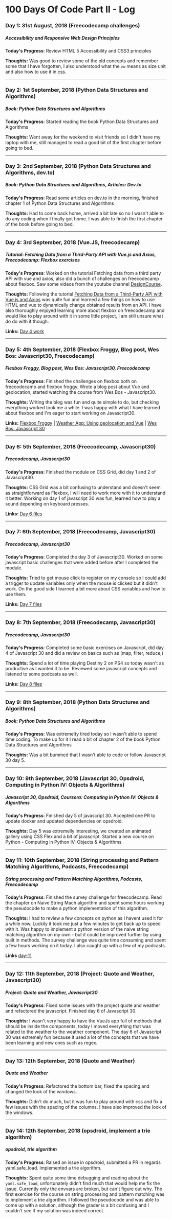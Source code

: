 # 100 Days Of Code Part II - Log

### Day 1: 31st August, 2018 (Freecodecamp challenges)
##### Accessibility and Responsive Web Design Principles

**Today's Progress**: Review HTML 5 Accessibility and CSS3 principles

**Thoughts:**  Was good to review some of the old concepts and remember some that I have forgotten, I also understood what the `vw` means as size unit and also how to use it in css.

----

### Day 2: 1st September, 2018 (Python Data Structures and Algorithms)
##### Book: Python Data Structures and Algorithms

**Today's Progress**: Started reading the book Python Data Structures and Algorithms

**Thoughts:**  Went away for the weekend to visit friends so I didn't have my laptop with me, still managed to read a good bit of the first chapter before going to bed.

----

### Day 3: 2nd September, 2018 (Python Data Structures and Algorithms, dev.to)
##### Book: Python Data Structures and Algorithms, Articles: Dev.to

**Today's Progress**: Read some articles on dev.to in the morning, finished chapter 1 of Python Data Structures and Algorithms

**Thoughts:**  Had to come back home, arrived a bit late so no I wasn't able to do any coding when I finally got home. I was able to finish the first chapter of the book before going to bed.

----

### Day 4: 3rd September, 2018 (Vue.JS, freecodecamp)
##### Tutorial: Fetching Data from a Third-Party API with Vue.js and Axios, Freecodecamp: Flexbox exercises

**Today's Progress**: Worked on the tutorial Fetching data from a third party API with vue and axios, also did a bunch of challenges on freecodecamp about flexbox. Saw some videos from the youtube channel [DesignCourse](https://www.youtube.com/user/DesignCourse).

**Thoughts:**  Following the tutorial [Fetching Data from a Third-Party API with Vue.js and Axios](https://www.sitepoint.com/fetching-data-third-party-api-vue-axios/) was quite fun and learned a few things on how to use HTML and vue to dynamically change obtained results from an API. I have also thoroughly enjoyed learning more about flexbox on freecodecamp and would like to play around with it in some little project, I am still unsure what do do with it though.

**Links:** [Day 4 work](day-4/index.html)

---

### Day 5: 4th September, 2018 (Flexbox Froggy, Blog post, Wes Bos: Javascript30, Freecodecamp)
##### Flexbox Froggy, Blog post, Wes Bos: Javascript30, Freecodecamp

**Today's Progress**: Finished the challenges on flexbox both on freecodecamp and flexbox froggy. Wrote a blog post about Vue and geolocation, started watching the course from Wes Bos - Javascript30.

**Thoughts:**  Writing the blog was fun and quite simple to do, but checking everything worked took me a while. I was happy with what I have learned about flexbox and I'm eager to start working on Javascript30.

**Links:** [Flexbox Froggy](https://flexboxfroggy.com) | [Weather App: Using geolocation and Vue](https://dev.to/fabiorosado/weather-app-using-geolocation-and-vue-1jc7) | [Wes Bos: Javascript 30](https://javascript30.com)

---

### Day 6: 5th September, 2018 (Freecodecamp, Javascript30)
##### Freecodecamp, Javascript30

**Today's Progress**: Finished the module on CSS Grid, did day 1 and 2 of Javascript30.

**Thoughts:**  CSS Grid was a bit confusing to understand and doesn't seem as straightforward as Flexbox, I will need to work more with it to understand it better. Working on day 1 of javascript 30 was fun, learned how to play a sound depending on keyboard presses.

**Links:** [Day 6 files](day-6/)

---

### Day 7: 6th September, 2018 (Freecodecamp, Javascript30)
##### Freecodecamp, Javascript30

**Today's Progress**: Completed the day 3 of Javascript30. Worked on some javascript basic challenges that were added before after I completed the module.

**Thoughts:**  Tried to get mouse click to register on my console so I could add a trigger to update variables only when the mouse is clicked but it didn't work. On the good side I learned a bit more about CSS variables and how to use them.

**Links:** [Day 7 files](day-7/)

---

### Day 8: 7th September, 2018 (Freecodecamp, Javascript30)
##### Freecodecamp, Javascript30

**Today's Progress**: Completed some basic exercises on Javascript, did day 4 of Javascript 30 and did a review on basics such as (map, filter, reduce,)

**Thoughts:**  Spend a lot of time playing Destiny 2 on PS4 so today wasn't as productive as I wanted it to be. Reviewed some javascript concepts and listened to some podcasts as well.

**Links:** [Day 8 files](day-8/)

---

### Day 9: 8th September, 2018 (Python Data Structures and Algorithms)
##### Book: Python Data Structures and Algorithms

**Today's Progress**: Was extremelty tired today so I wasn't able to spend time coding. To make up for it I read a bit of chapter 2 of the book Python Data Structures and Algorithms

**Thoughts:**  Was a bit bummed that I wasn't able to code or follow Javascript 30 day 5.

---

### Day 10: 9th September, 2018 (Javascript 30, Opsdroid, Computing in Python IV: Objects & Algorithms)
##### Javascript 30, Opsdroid, Coursera: Computing in Python IV: Objects & Algorithms


**Today's Progress**: Finished day 5 of javascript 30. Accepted one PR to update docker and updated dependencies on opsdroid.

**Thoughts:**  Day 5 was extremelly interesting, we created an animated gallery using CSS Flex and a bit of javascript. Started a new course on Python - Computing in Python IV: Objects & Algorithms

---

### Day 11: 10th September, 2018 (String processing and Pattern Matching Algorithms, Podcasts, Freecodecamp)
##### String processing and Pattern Matching Algorithms, Podcasts, Freecodecamp


**Today's Progress**: Finished the survey challenge for freecodecamp. Read the chapter on Naive String Mach algorithm and spent some hours working the pseudocode to make a python implementation of this algorithm.

**Thoughts:** I had to review a few concepts on python as I havent used it for a while now. Luckily it took me just a few minutes to get back up to speed with it. Was happy to implement a python version of the naive string matching algorithm on my own - but it could be improved further by using built in methods. The survey challenge was quite time consuming and spent a few hours working on it today. I also caught up with a few of my podcasts.

**Links** [day-11](day-11)

---

### Day 12: 11th September, 2018 (Project: Quote and Weather, Javascript30)
##### Project: Quote and Weather, Javascript30


**Today's Progress**: Fixed some issues with the project quote and weather and refactored the javascript. Finished day 6 of Javascript 30.

**Thoughts:** I wasn't very happy to have the VueJs app full of methods that should be inside the components, today I moved everything that was related to the weather to the weather component. The day 6 of Javascript 30 was extremely fun because it used a lot of the concepts that we have been learning and new ones such as regex.

---

### Day 13: 12th September, 2018 (Quote and Weather)
##### Quote and Weather


**Today's Progress**: Refactored the bottom bar, fixed the spacing and changed the look of the windows.

**Thoughts:** Didn't do much, but it was fun to play around with css and fix a few issues with the spacing of the columns. I have also improved the look of the windows.

---

### Day 14: 12th September, 2018 (opsdroid, implement a trie algorithm)
##### opsdroid, trie algorithm


**Today's Progress**: Raised an issue in opsdroid, submitted a PR in regards yaml.safe_load. Implemented a trie algorithm.

**Thoughts:** Spent quite some time debugging and reading about the `yaml.safe_load`, unfortunately didn't find much that would help me fix the issue. Currently only the envvars are broken, but can't figure out why. The first exercise for the course on string processing and pattern matching was to implement a trie algorithm. I followed the pseudocode and was able to come up with a solution, although the grader is a bit confusing and I couldn't see if my solution was indeed correct.